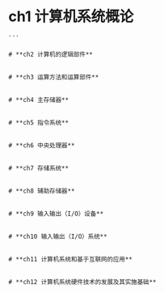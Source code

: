 # **ch1 计算机系统概论**

````
```

# **ch2 计算机的逻辑部件**
````

```

# **ch3 运算方法和运算部件**
```

```

# **ch4 主存储器**
```

```

# **ch5 指令系统**
```

```

# **ch6 中央处理器**
```

```

# **ch7 存储系统**
```

```

# **ch8 辅助存储器**
```

```

# **ch9 输入输出（I/O）设备**
```

```

# **ch10 输入输出（I/O）系统**
```

```

# **ch11 计算机系统和基于互联网的应用**
```

```

# **ch12 计算机系统硬件技术的发展及其实施基础**
```

```
